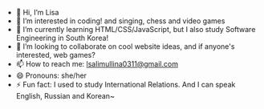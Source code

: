 - 👋 Hi, I’m Lisa
- 👀 I’m interested in coding! and singing, chess and video games
- 🌱 I’m currently learning HTML/CSS/JavaScript, but I also study Software Engineering in South Korea!
- 💞️ I’m looking to collaborate on cool website ideas, and if anyone's interested, web games?
- 📫 How to reach me: lsalimullina0311@gmail.com
- 😄 Pronouns: she/her
- ⚡ Fun fact: I used to study International Relations. And I can speak English, Russian and Korean~

<!---
W00nderer/W00nderer is a ✨ special ✨ repository because its `README.md` (this file) appears on your GitHub profile.
You can click the Preview link to take a look at your changes.
--->

